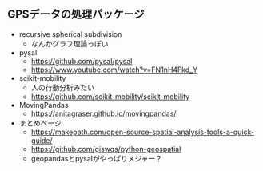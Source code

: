 ## GPSデータの処理パッケージ

* recursive spherical subdivision
    * なんかグラフ理論っぽい
* pysal
    * https://github.com/pysal/pysal
    * https://www.youtube.com/watch?v=FN1nH4Fkd_Y
* scikit-mobility
    * 人の行動分析みたい
    * https://github.com/scikit-mobility/scikit-mobility
* MovingPandas
    * https://anitagraser.github.io/movingpandas/
* まとめページ
    * https://makepath.com/open-source-spatial-analysis-tools-a-quick-guide/ 
    * https://github.com/giswqs/python-geospatial
    * geopandasとpysalがやっぱりメジャー？

